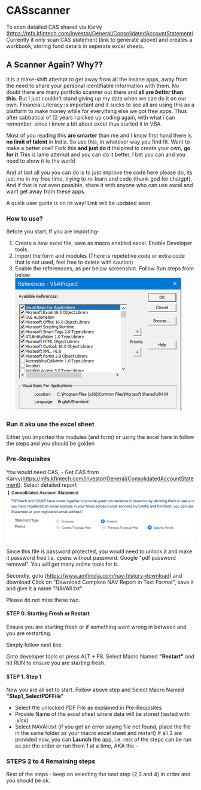 # CASscanner
To scan detailed CAS shared via Karvy (https://mfs.kfintech.com/investor/General/ConsolidatedAccountStatement) 
Currently it only scan CAS statement (link to generate above) and creates a workbook, storing fund details in seperate excel sheets.

## A Scanner Again? Why??
It is a make-shift attempt to get away from all the insane apps, away from the need to share your personal identifiable information with them. No doubt there are many portfolio scanner out there and **all are _better_ than this**.
But I just couldn't stand giving up my data when we can do it on our own. 
Financial Literacy is important and it sucks to see all are using this as a platform to make money while for everything else we got free apps.
Thus after sabbatical of 12 years I picked up coding again, with what i can remember, since i know a bit about excel thus started it in VBA.

Most of you reading this **are smarter** than me and I know first hand there is **no limit of talent** in India.
So use this, in whatever way you find fit. 
      Want to make a better one? Fork this **and just do it**
      Insipired to create your own, **go for it**
      This is lame attempt and you can do it better, I bet you can and you need to show it to the world

And at last all you you can do is to just improve the code here please do, its just me in my free time, trying to re-learn and code (thank god for chatgpt).
And if that is not even possible, share it with anyone who can use excel and want get away from these apps.

A quick user guide is on its way! Link will be updated soon.

### How to use?
Before you start, 
If you are importing-
1. Create a new excel file, save as macro enabled excel. Enable Developer tools.
2. Import the form and modules (There is repetetive code or extra code that is not used, feel free to delete with caution)
3. Enable the referencces, as per below screenshot. Follow Run steps from below
![](https://github.com/itsddpanda/CASscanner/blob/main/Project%20Refs.png)

### Run it aka use the excel sheet
Either you imported the modules (and form) or using the excel here in follow the steps and you should be golden

### Pre-Requisites
You would need CAS, - Get CAS from Karvy(https://mfs.kfintech.com/investor/General/ConsolidatedAccountStatement). Select detailed report
![](https://github.com/itsddpanda/CASscanner/blob/main/delete.png)

Since this file is password protected, you would need to unlock it and make it password free i.e. opens without password. Google "pdf password removal". 
You will get many online tools for it.

Secondly, goto (https://www.amfiindia.com/nav-history-download) and download Click on "Download Complete NAV Report in Text Format", save it and give it a name "NAVAll.txt".

Please do not miss these two.

#### STEP 0.  Starting Fresh or Restart
Ensure you are starting fresh or if something went wrong in between and you are restarting. 

Simply follow next line

Goto developer tools or press ALT + F8. 
Select Macro Named **"Restart"** and hit RUN to ensure you are starting fresh.

#### STEP 1.  Step 1
Now you are all set to start. Follow above step and Select Macro Named **"Step1_SelectPDFFile"**
- Select the unlocked PDF File as explained in Pre-Requisites
- Provide Name of the excel sheet where data will be stored (tested with .xlsx)
- Select NAVAll.txt (if you get an error saying file not found, place the file in the same folder as your macro excel sheet and restart)
If all 3 are provided now, you can **Launch** the app, i.e. rest of the steps can be run as per the order or run them 1 at a time, AKA the - 

###  STEPS 2 to 4 Remaining steps
Rest of the steps - keep on selecting the next step (2,3 and 4) in order and you should be ok.
